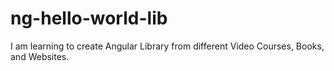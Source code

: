 # ng-hello-world-lib
I am learning to create Angular Library from different Video Courses, Books, and Websites.
